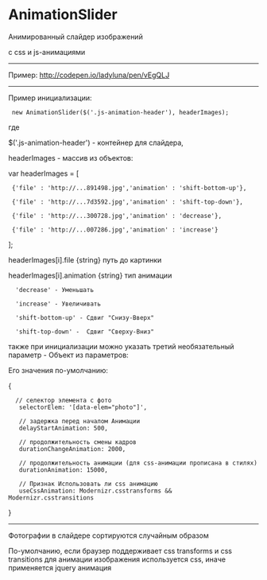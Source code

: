 AnimationSlider
===============

Анимированный слайдер изображений

с css и js-анимациями

----
Пример:
http://codepen.io/ladyluna/pen/vEgQLJ

---

Пример инициализации:

     new AnimationSlider($('.js-animation-header'), headerImages);
 
 где 
 
  $('.js-animation-header') - контейнер для слайдера,
  
  headerImages - массив из объектов:
 
  var headerImages = [
  
     {'file' : 'http://...891498.jpg','animation' : 'shift-bottom-up'},
     
     {'file' : 'http://...7d3592.jpg','animation' : 'shift-top-down'},
     
     {'file' : 'http://...300728.jpg','animation' : 'decrease'},
     
     {'file' : 'http://...007286.jpg','animation' : 'increase'}
     
  ];
   
  headerImages[i].file {string}  путь до картинки
  
  headerImages[i].animation {string} тип анимации
  
      'decrease' - Уменьшать
      
      'increase' - Увеличивать
      
      'shift-bottom-up' - Сдвиг "Снизу-Вверх"
      
      'shift-top-down' -  Сдвиг "Сверху-Вниз"
      
      
 также при инициализации можно указать третий необязательный параметр - Объект из параметров:
 
   Его значения по-умолчанию:
 
   {
   
      // селектор элемента с фото
       selectorElem: '[data-elem="photo"]',
       
       // задержка перед началом Анимации
       delayStartAnimation: 500,
       
       // продолжительность смены кадров
       durationChangeAnimation: 2000,
       
       // продолжительность анимации (для css-анимации прописана в стилях)
       durationAnimation: 15000,
       
       // Признак Использовать ли css анимацию
       useCssAnimation: Modernizr.csstransforms && Modernizr.csstransitions
       
   }
   
  ---
  
  Фотографии в слайдере сортируются случайным образом
  
  По-умолчанию, если браузер поддерживает css transforms и css transitions 
  для анимации изображения используется css, иначе применяется jquery анимация
      
